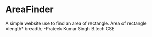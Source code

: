 # AreaFinder
A simple website use to find an area of rectangle.
Area of rectangle =length* breadth;
-Prateek Kumar Singh
B.tech CSE